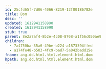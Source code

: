 ```yaml
---
id: 25cfd65f-7d06-4066-8219-12f00186782e
title: Dom
desc: ''
updated: 1612941158990
created: 1612941158990
stub: true
parent: 8e2a7af4-8b2e-4c08-8708-a1f56c050ae9
children:
  - 7a4750ba-35a6-49be-b224-a1873394ffed
  - a174fe48-b503-4fc9-bad7-5a042badd15e
fname: ang.dd.html.html.element.html.dom
hpath: ang.dd.html.html.element.html.dom
---
```



